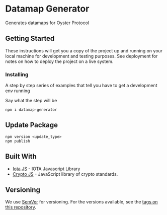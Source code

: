 # Datamap Generator

Generates datamaps for Oyster Protocol

## Getting Started

These instructions will get you a copy of the project up and running on your local machine for development and testing purposes. See deployment for notes on how to deploy the project on a live system.

### Installing

A step by step series of examples that tell you have to get a development env running

Say what the step will be

```
npm i datamap-generator
```

## Update Package

```
npm version <update_type>
npm publish
```
## Built With

* [Iota JS](https://github.com/iotaledger/iota.lib.js/) - IOTA Javascript Library
* [Crypto JS](https://www.npmjs.com/package/crypto-js) - JavaScript library of crypto standards.
                                                         


## Versioning

We use [SemVer](http://semver.org/) for versioning. For the versions available, see the [tags on this repository](https://github.com/your/project/tags). 